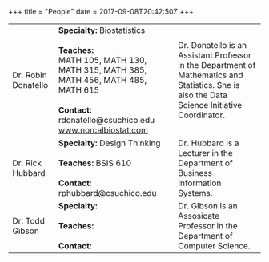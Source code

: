 +++
title = "People"
date = 2017-09-08T20:42:50Z
+++


<table>
<tbody>

<tr>
<td>Dr. Robin Donatello<img src="img/people/robin.jpg" alt="" /></td>
<td><strong>Specialty: </strong> Biostatistics <br> <br>
    <strong>Teaches: </strong><br>
        MATH 105, MATH 130, MATH 315, MATH 385, MATH 456, MATH 485, MATH 615 <br> <br>
    <strong>Contact: </strong> rdonatello@csuchico.edu <br>
    <a href="www.norcalbiostat.com">www.norcalbiostat.com</a> <br> </td>
<td>Dr. Donatello is an Assistant Professor in the Department of Mathematics and Statistics. She is also the Data Science Initiative Coordinator.</td>
</tr>

<tr>
<td>Dr. Rick Hubbard<img src="images/rick.jpg" alt="" /></td>
<td><strong>Specialty: </strong> Design Thinking <br> <br>
    <strong>Teaches: </strong>BSIS 610  <br><br>
    <strong>Contact: </strong> rphubbard@csuchico.edu <br> 
    </td>
<td> Dr. Hubbard is a Lecturer in the Department of Business Information Systems. 
</td>
</tr>

<tr>
<td>Dr. Todd Gibson<img src="images/todd.jpg" alt="" /></td>
<td><strong>Specialty: </strong> <br> <br>
    <strong>Teaches: </strong> <br> <br>
    <strong>Contact: </strong> 
</td>
<td> Dr. Gibson is an Assosicate Professor in the Department of Computer Science. 
</td>
</tr>

</tbody>
</table>
